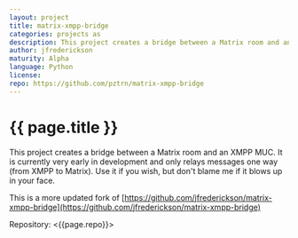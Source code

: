 ```yaml
---
layout: project
title: matrix-xmpp-bridge
categories: projects as
description: This project creates a bridge between a Matrix room and an XMPP MUC
author: jfrederickson
maturity: Alpha
language: Python
license: 
repo: https://github.com/pztrn/matrix-xmpp-bridge
---
```


# {{ page.title }}
This project creates a bridge between a Matrix room and an XMPP MUC. It is currently very early in development and only relays messages one way (from XMPP to Matrix). Use it if you wish, but don't blame me if it blows up in your face.

This is a more updated fork of [https://github.com/jfrederickson/matrix-xmpp-bridge](https://github.com/jfrederickson/matrix-xmpp-bridge)

Repository: <{{page.repo}}>
